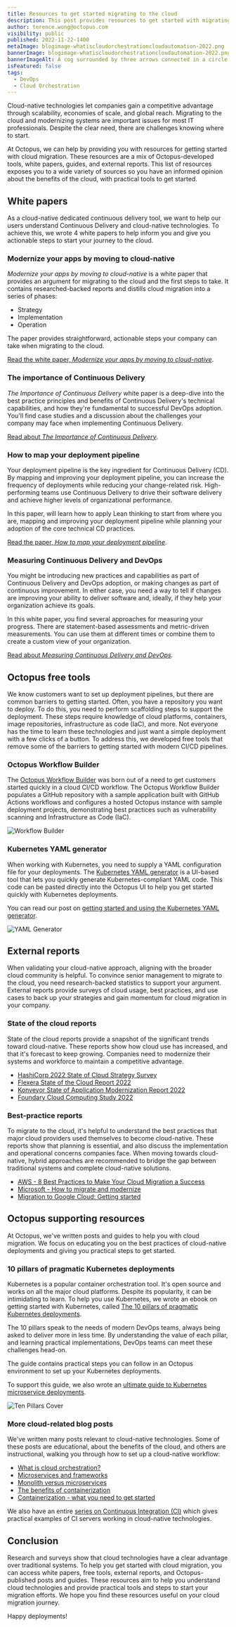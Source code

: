 ```yaml
---
title: Resources to get started migrating to the cloud
description: This post provides resources to get started with migrating to the cloud. It includes white papers, free tools, external reports, and Octopus authored posts and guides.
author: terence.wong@octopus.com
visibility: public
published: 2022-11-22-1400
metaImage: blogimage-whatiscloudorchestrationcloudautomation-2022.png
bannerImage: blogimage-whatiscloudorchestrationcloudautomation-2022.png
bannerImageAlt: A cog surrounded by three arrows connected in a circle sits amongst clouds
isFeatured: false
tags:
  - DevOps
  - Cloud Orchestration
---
```


Cloud-native technologies let companies gain a competitive advantage through scalability, economies of scale, and global reach. Migrating to the cloud and modernizing systems are important issues for most IT professionals. Despite the clear need, there are challenges knowing where to start.

At Octopus, we can help by providing you with resources for getting started with cloud migration. These resources are a mix of Octopus-developed tools, white papers, guides, and external reports. This list of resources exposes you to a wide variety of sources so you have an informed opinion about the benefits of the cloud, with practical tools to get started.

## White papers

As a cloud-native dedicated continuous delivery tool, we want to help our users understand Continuous Delivery and cloud-native technologies. To achieve this, we wrote 4 white papers to help inform you and give you actionable steps to start your journey to the cloud.

### Modernize your apps by moving to cloud-native

*Modernize your apps by moving to cloud-native* is a white paper that provides an argument for migrating to the cloud and the first steps to take. It contains researched-backed reports and distills cloud migration into a series of phases: 

- Strategy
- Implementation
- Operation

The paper provides straightforward, actionable steps your company can take when migrating to the cloud.

[Read the white paper, *Modernize your apps by moving to cloud-native*](https://preprod.octopus.com/whitepapers/lv-modernize-your-apps-by-moving-to-cloud-native). 

### The importance of Continuous Delivery

*The Importance of Continuous Delivery* white paper is a deep-dive into the best practice principles and benefits of Continuous Delivery's technical capabilities, and how they're fundamental to successful DevOps adoption. You'll find case studies and a discussion about the challenges your company may face when implementing Continuous Delivery.

[Read about *The Importance of Continuous Delivery*](https://i.octopus.com/whitepapers/importance-of-cd.pdf[). 

### How to map your deployment pipeline

Your deployment pipeline is the key ingredient for Continuous Delivery (CD). By mapping and improving your deployment pipeline, you can increase the frequency of deployments while reducing your change-related risk. High-performing teams use Continuous Delivery to drive their software delivery and achieve higher levels of organizational performance.

In this paper, will learn how to apply Lean thinking to start from where you are, mapping and improving your deployment pipeline while planning your adoption of the core technical CD practices.

[Read the paper, *How to map your deployment pipeline*](https://i.octopus.com/whitepapers/how-to-map-your-deployment-pipleline.pdf). 

### Measuring Continuous Delivery and DevOps

You might be introducing new practices and capabilities as part of Continuous Delivery and DevOps adoption, or making changes as part of continuous improvement. In either case, you need a way to tell if changes are improving your ability to deliver software and, ideally, if they help your organization achieve its goals.

In this white paper, you find several approaches for measuring your progress. There are statement-based assessments and metric-driven measurements. You can use them at different times or combine them to create a custom view of your organization.

[Read about *Measuring Continuous Delivery and DevOps*](https://i.octopus.com/whitepapers/measuring-continuous-delivery.pdf). 

<!--![Importance of continuous delivery whitepaper cover](importance-of-continuous-delivery-white-paper.png)-->

## Octopus free tools

We know customers want to set up deployment pipelines, but there are common barriers to getting started. Often, you have a repository you want to deploy. To do this, you need to perform scaffolding steps to support the deployment. These steps require knowledge of cloud platforms, containers, image repositories, infrastructure as code (IaC), and more. Not everyone has the time to learn these technologies and just want a simple deployment with a few clicks of a button. To address this, we developed free tools that remove some of the barriers to getting started with modern CI/CD pipelines.

### Octopus Workflow Builder

The [Octopus Workflow Builder](https://octopusworkflowbuilder.octopus.com/#/) was born out of a need to get customers started quickly in a cloud CI/CD workflow. The Octopus Workflow Builder populates a GitHub repository with a sample application built with GitHub Actions workflows and configures a hosted Octopus instance with sample deployment projects, demonstrating best practices such as vulnerability scanning and Infrastructure as Code (IaC).

![Workflow Builder](workflowbuilder.png "width=500")

### Kubernetes YAML generator

When working with Kubernetes, you need to supply a YAML configuration file for your deployments. The [Kubernetes YAML generator](https://k8syaml.com/) is a UI-based tool that lets you quickly generate Kubernetes-compliant YAML code. This code can be pasted directly into the Octopus UI to help you get started quickly with Kubernetes deployments.

You can read our post on [getting started and using the Kubernetes YAML generator](https://octopus.com/blog/octopus-kubernetes-yaml-generator).

![YAML Generator](yaml-generator.png "width=500")

## External reports

When validating your cloud-native approach, aligning with the broader cloud community is helpful. To convince senior management to migrate to the cloud, you need research-backed statistics to support your argument. External reports provide surveys of cloud usage, best practices, and use cases to back up your strategies and gain momentum for cloud migration in your company.

### State of the cloud reports

State of the cloud reports provide a snapshot of the significant trends toward cloud-native. These reports show how cloud use has increased, and that it's forecast to keep growing. Companies need to modernize their systems and workforce to maintain a competitive advantage.

- [HashiCorp 2022 State of Cloud Strategy Survey](https://www.hashicorp.com/state-of-the-cloud)
- [Flexera State of the Cloud Report 2022](https://resources.flexera.com/web/pdf/Flexera-State-of-the-Cloud-Report-2022.pdf)
- [Konveyor State of Application Modernization Report 2022](https://www.konveyor.io/modernization-report/?utm_source=thenewstack&utm_medium=website&utm_campaign=platform)
- [Foundary Cloud Computing Study 2022](https://resources.foundryco.com/download/cloud-computing-executive-summary)

### Best-practice reports

To migrate to the cloud, it's helpful to understand the best practices that major cloud providers used themselves to become cloud-native. These reports show that planning is essential, and also discuss the implementation and operational concerns companies face. When moving towards cloud-native, hybrid approaches are recommended to bridge the gap between traditional systems and complete cloud-native solutions.

- [AWS - 8 Best Practices to Make Your
Cloud Migration a Success](https://pages.awscloud.com/rs/112-TZM-766/images/AWS_Migration_8_Best_Practices_ebook_final.pdf)
- [Microsoft - How to migrate and modernize](https://azure.microsoft.com/en-au/migration/migration-journey/#how-to-migrate)
- [Migration to Google Cloud: Getting started](https://cloud.google.com/architecture/migration-to-gcp-getting-started)

## Octopus supporting resources

At Octopus, we've written posts and guides to help you with cloud migration. We focus on educating you on the best practices of cloud-native deployments and giving you practical steps to get started.

### 10 pillars of pragmatic Kubernetes deployments

Kubernetes is a popular container orchestration tool. It's open source and works on all the major cloud platforms. Despite its popularity, it can be intimidating to learn. To help you use Kubernetes, we wrote an ebook on getting started with Kubernetes, called [The 10 pillars of pragmatic Kubernetes deployments](https://github.com/OctopusDeploy/TenPillarsK8s/releases/tag/0.1.269-main). 

The 10 pillars speak to the needs of modern DevOps teams, always being asked to deliver more in less time. By understanding the value of each pillar, and learning practical implementations, DevOps teams can meet these challenges head-on.

The guide contains practical steps you can follow in an Octopus environment to set up your Kubernetes deployments. 

To support this guide, we also wrote an [ultimate guide to Kubernetes microservice deployments](https://octopus.com/blog/ultimate-guide-to-k8s-microservice-deployments).

![Ten Pillars Cover](Kubernetescover.png)

<!--  ### The Octopus DevOps Engineer's handbook

The Octopus DevOps Engineer's handbook provides you with a central place to learn about all things DevOps. We provide resources on common questions, definitions, and debates in the field of DevOps. The handbook is a great tool to get up to speed with the latest trends in the DevOps space. -->

### More cloud-related blog posts

We've written many posts relevant to cloud-native technologies. Some of these posts are educational, about the benefits of the cloud, and others are instructional, walking you through how to set up a cloud-native workflow:

- [What is cloud orchestration?](https://octopus.com/blog/what-is-cloud-orchestration)
- [Microservices and frameworks](https://octopus.com/blog/microservices-and-frameworks)
- [Monolith versus microservices](https://octopus.com/blog/monoliths-vs-microservices)
- [The benefits of containerization](https://octopus.com/blog/benefits-of-containerization)
- [Containerization - what you need to get started](https://octopus.com/blog/get-started-containers)

We also have an entire [series on Continuous Integration (CI)](https://octopus.com/blog/tag/CI%20Series) which gives practical examples of CI servers working in cloud-native technologies.


## Conclusion

Research and surveys show that cloud technologies have a clear advantage over traditional systems. To help you get started with cloud migration, you can access white papers, free tools, external reports, and Octopus-published posts and guides. These resources aim to help you understand cloud technologies and provide practical tools and steps to start your migration efforts. We hope you find these resources useful on your cloud migration journey.

Happy deployments!